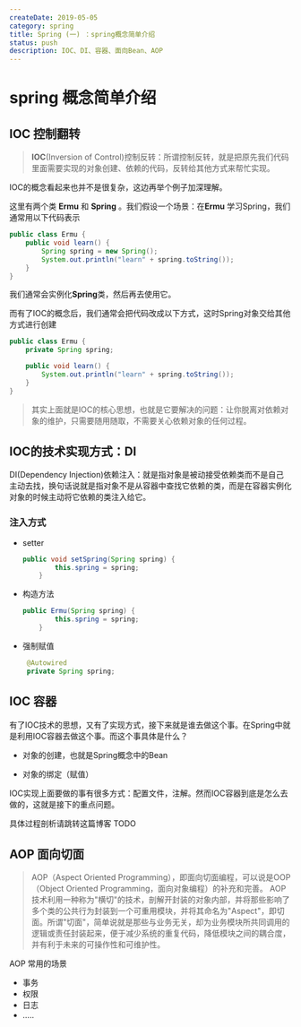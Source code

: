 ```yaml
---
createDate: 2019-05-05
category: spring
title: Spring (一) ：spring概念简单介绍
status: push
description: IOC、DI、容器、面向Bean、AOP
---
```


# spring 概念简单介绍

## IOC 控制翻转

> **IOC**(Inversion of Control)控制反转：所谓控制反转，就是把原先我们代码里面需要实现的对象创建、依赖的代码，反转给其他方式来帮忙实现。

IOC的概念看起来也并不是很复杂，这边再举个例子加深理解。

这里有两个类 **Ermu** 和 **Spring** 。我们假设一个场景：在**Ermu** 学习Spring，我们通常用以下代码表示

~~~ java
public class Ermu {
    public void learn() {
        Spring spring = new Spring();
        System.out.println("learn" + spring.toString());
    }
}
~~~

我们通常会实例化**Spring**类，然后再去使用它。

而有了IOC的概念后，我们通常会把代码改成以下方式，这时Spring对象交给其他方式进行创建

~~~ java
public class Ermu {
    private Spring spring;

    public void learn() {
        System.out.println("learn" + spring.toString());
    }
}
~~~

> 其实上面就是IOC的核心思想，也就是它要解决的问题：让你脱离对依赖对象的维护，只需要随用随取，不需要关心依赖对象的任何过程。

##  IOC的技术实现方式：DI

DI(Dependency Injection)依赖注入：就是指对象是被动接受依赖类而不是自己主动去找，换句话说就是指对象不是从容器中查找它依赖的类，而是在容器实例化对象的时候主动将它依赖的类注入给它。

### 注入方式

- setter

  ~~~java
  public void setSpring(Spring spring) {
          this.spring = spring;
      }
  ~~~

- 构造方法

  ~~~ java
  public Ermu(Spring spring) {
          this.spring = spring;
      }
  ~~~

- 强制赋值

  ~~~ java
   @Autowired
   private Spring spring;
  ~~~



## IOC 容器

有了IOC技术的思想，又有了实现方式，接下来就是谁去做这个事。在Spring中就是利用IOC容器去做这个事。而这个事具体是什么？

- 对象的创建，也就是Spring概念中的Bean

- 对象的绑定（赋值）

IOC实现上面要做的事有很多方式：配置文件，注解。然而IOC容器到底是怎么去做的，这就是接下的重点问题。

具体过程剖析请跳转这篇博客  TODO 

## AOP 面向切面
> AOP（Aspect Oriented Programming），即面向切面编程，可以说是OOP（Object Oriented Programming，面向对象编程）的补充和完善。
> AOP技术利用一种称为"横切"的技术，剖解开封装的对象内部，并将那些影响了多个类的公共行为封装到一个可重用模块，并将其命名为"Aspect"，即切面。所谓"切面"，简单说就是那些与业务无关，却为业务模块所共同调用的逻辑或责任封装起来，便于减少系统的重复代码，降低模块之间的耦合度，并有利于未来的可操作性和可维护性。

AOP 常用的场景

- 事务
- 权限
- 日志
- .....